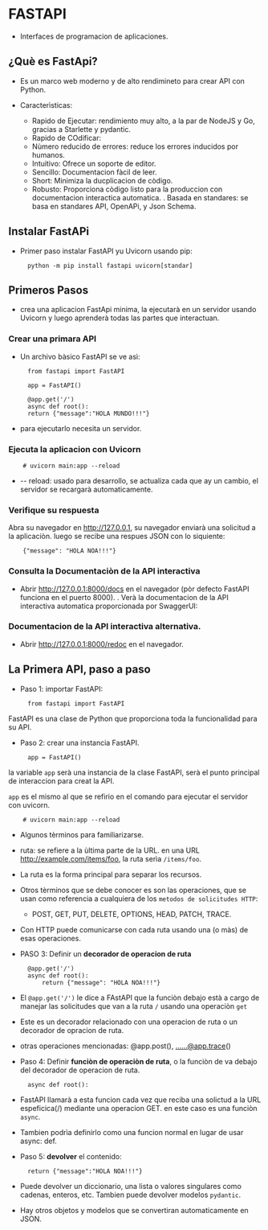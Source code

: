 # FASTAPI

- Interfaces de programacion de aplicaciones.

## ¿Què es FastApi?
- Es un marco web moderno y de alto rendimineto para crear API con Python.

- Caracterìsticas:
    - Rapido de Ejecutar: rendimiento muy alto, a la par de NodeJS y Go, gracias a Starlette y pydantic.
    - Rapido de COdificar:
    - Nùmero reducido de errores: reduce los errores inducidos por humanos.
    - Intuitivo: Ofrece un soporte de editor.
    - Sencillo: Documentacion fàcil de leer.
    - Short: Minimiza la ducplicacion de còdigo.
    - Robusto: Proporciona còdigo listo para la produccion con documentacion interactica automatica.
    . Basada en standares: se basa en standares API, OpenAPi, y Json Schema.


## Instalar FastAPi

- Primer paso instalar FastAPI yu Uvicorn usando pip:

        python -m pip install fastapi uvicorn[standar]

## Primeros Pasos
- crea una aplicacion FastApi minima, la ejecutarà en un servidor usando Uvicorn y luego aprenderà todas las partes que interactuan.

### Crear una primara API
- Un archivo bàsico FastAPI se ve asì:

        from fastapi import FastAPI

        app = FastAPI()

        @app.get('/')
        async def root():
        return {"message":"HOLA MUNDO!!!"}

- para ejecutarlo necesita un servidor.

### Ejecuta la aplicacion con Uvicorn

        # uvicorn main:app --reload

- -- reload: usado para desarrollo, se actualiza cada que ay un cambio, el servidor se recargarà automaticamente.


### Verifique su respuesta

Abra su navegador en http://127.0.0.1, su navegador enviarà una solicitud a la aplicaciòn. luego se recibe una respues JSON con lo siquiente:

        {"message": "HOLA NOA!!!"}

### Consulta la Documentaciòn de la API interactiva

- Abrir http://127.0.0.1:8000/docs en el navegador (pòr defecto FastAPI funciona en el puerto 8000).
. Verà la documentacion de la API interactiva automatica proporcionada por SwaggerUI:

### Documentacion de la API interactiva alternativa.

- Abrir http://127.0.0.1:8000/redoc en el navegador.

## La Primera API, paso a paso

- Paso 1: importar FastAPI:

        from fastapi import FastAPI

FastAPI es una clase de Python que proporciona toda la funcionalidad para su API.

- Paso 2: crear una instancia FastAPI.

        app = FastAPI()

la variable `app` serà una instancia de la clase FastAPI, serà el punto principal de interaccion para creat la API.

`app` es el mismo al que se refirio en el comando para ejecutar el servidor con uvicorn.

        # uvicorn main:app --reload

- Algunos tèrminos para familiarizarse.

* ruta: se refiere a la ùltima parte de la URL. en una URL http://example.com/items/foo, la ruta serìa `/items/foo`. 

- La ruta es la forma principal para separar los recursos.

- Otros tèrminos que se debe conocer es son las operaciones, que se usan como referencia a cualquiera de los `metodos de solicitudes HTTP`:
    - POST, GET, PUT, DELETE, OPTIONS, HEAD, PATCH, TRACE.

- Con HTTP puede comunicarse con cada ruta usando una (o màs) de esas operaciones.

- PASO 3: Definir un __decorador de operacion de  ruta__

        @app.get('/')
        async def root():
            return {"message": "HOLA NOA!!!"}

- El `@app.get('/')` le dice a FAstAPI que la funciòn debajo està a cargo  de manejar las solicitudes que van a la ruta `/` usando una operaciòn `get`
- Este es un decorador relacionado con una operacion de ruta o un decorador de opracion de ruta.

- otras operaciones mencionadas:
    @app.post(), ......@app.trace()

- Paso 4: Definir __funciòn de operaciòn de ruta__, o la funciòn de va debajo del decorador de operacion de ruta.

        async def root():

- FastAPI llamarà a esta funcion cada vez que reciba una solictud a la URL espeficica(/) mediante una operacion GET. en este caso es una funciòn `async`.

- Tambien podrìa definirlo como una funcion normal en lugar de usar async: def.

- Paso 5: __devolver__ el contenido:

        return {"message":"HOLA NOA!!!"}

- Puede devolver un diccionario, una lista o valores singulares como cadenas, enteros, etc. Tambien puede devolver modelos `pydantic`.
- Hay otros objetos y modelos que se convertiran automaticamente en JSON.